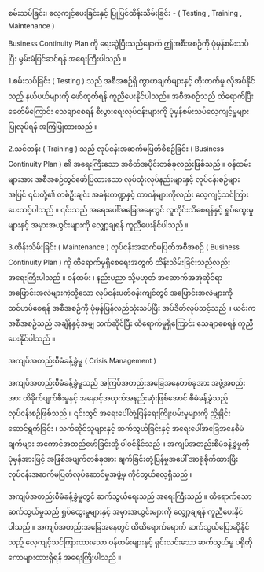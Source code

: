 စမ်းသပ်ခြင်း၊ လေ့ကျင့်ပေးခြင်းနှင့် ပြုပြင်ထိန်းသိမ်းခြင်း - ( Testing , Training , Maintenance )

Business Continuity Plan ကို ရေးဆွဲပြီးသည်နောက် ဤအစီအစဉ်ကို ပုံမှန်စမ်းသပ်ပြီး မွမ်းမံပြင်ဆင်ရန် အရေးကြီးပါသည် ။

1.စမ်းသပ်ခြင်း ( Testing ) သည် အစီအစဉ်ရှိ ကွာဟချက်များနှင့် တိုးတက်မှု လိုအပ်နိုင်သည့် နယ်ပယ်များကို ဖော်ထုတ်ရန် ကူညီပေးနိုင်ပါသည်။ အစီအစဉ်သည် ထိရောက်ပြီး ခေတ်မီကြောင်း သေချာစေရန် စီးပွားရေးလုပ်ငန်းများကို ပုံမှန်စမ်းသပ်လေ့ကျင့်မှုများ ပြုလုပ်ရန် အကြံပြုထားသည် ။ 

2.သင်တန်း ( Training ) သည် လုပ်ငန်းအဆက်မပြတ်စီစဉ်ခြင်း ( Business Continuity Plan ) ၏ အရေးကြီးသော အစိတ်အပိုင်းတစ်ခုလည်းဖြစ်သည် ။ ဝန်ထမ်းများအား အစီအစဉ်တွင်ဖော်ပြထားသော လုပ်ထုံးလုပ်နည်းများနှင့် လုပ်ငန်းစဉ်များအပြင် ၎င်းတို့၏ တစ်ဦးချင်း အခန်းကဏ္ဍနှင့် တာဝန်များကိုလည်း လေ့ကျင့်သင်ကြားပေးသင့်ပါသည် ။ ၎င်းသည် အရေးပေါ်အခြေအနေတွင် လူတိုင်းသိစေရန်နှင့် ရှုပ်ထွေးမှုများနှင့် အမှားအယွင်းများကို လျှော့ချရန် ကူညီပေးနိုင်ပါသည် ။


3.ထိန်းသိမ်းခြင်း (  Maintenance ) လုပ်ငန်းအဆက်မပြတ်အစီအစဉ် ( Business Continuity Plan ) ကို ထိရောက်မှုရှိစေရေးအတွက် ထိန်းသိမ်းခြင်းသည်လည်း အရေးကြီးပါသည် ။ ဝန်ထမ်း ၊ နည်းပညာ သို့မဟုတ် အဆောက်အအုံဆိုင်ရာ အပြောင်းအလဲများကဲ့သို့သော လုပ်ငန်းပတ်ဝန်းကျင်တွင် အပြောင်းအလဲများကို ထင်ဟပ်စေရန် အစီအစဉ်ကို ပုံမှန်ပြန်လည်သုံးသပ်ပြီး အပ်ဒိတ်လုပ်သင့်သည် ။ ယင်းက အစီအစဉ်သည် အချိန်နှင့်အမျှ သက်ဆိုင်ပြီး ထိရောက်မှုရှိကြောင်း သေချာစေရန် ကူညီပေးနိုင်ပါသည် ။
 
အကျပ်အတည်းစီမံခန့်ခွဲမှု ( Crisis Management )

အကျပ်အတည်းစီမံခန့်ခွဲမှုသည် အကြပ်အတည်းအခြေအနေတစ်ခုအား အဖွဲ့အစည်းအား ထိခိုက်ပျက်စီးမှုနှင့် အနှောင့်အယှက်အနည်းဆုံးဖြစ်အောင် စီမံခန့်ခွဲသည့်လုပ်ငန်းစဉ်ဖြစ်သည် ။ ၎င်းတွင် အရေးပေါ်တုံ့ပြန်ရေးကြိုးပမ်းမှုများကို ညှိနှိုင်းဆောင်ရွက်ခြင်း ၊ သက်ဆိုင်သူများနှင့် ဆက်သွယ်ခြင်းနှင့် အရေးပေါ်အခြေအနေစီမံချက်များ အကောင်အထည်ဖော်ခြင်းတို့ ပါဝင်နိုင်သည် ။ အကျပ်အတည်းစီမံခန့်ခွဲမှုကို ပုံမှန်အားဖြင့် အဖြစ်အပျက်တစ်ခုအား ချက်ခြင်းတုံ့ပြန်မှုအပေါ် အာရုံစိုက်ထားပြီး လုပ်ငန်းအဆက်မပြတ်လုပ်ဆောင်မှုအဖွဲ့မှ ကိုင်တွယ်လေ့ရှိသည် ။

အကျပ်အတည်းစီမံခန့်ခွဲမှုတွင် ဆက်သွယ်ရေးသည် အရေးကြီးသည် ။ ထိရောက်သောဆက်သွယ်မှုသည် ရှုပ်ထွေးမှုများနှင့် အမှားအယွင်းများကို လျှော့ချရန် ကူညီပေးနိုင်ပါသည် ။ အကျပ်အတည်းအခြေအနေတွင် ထိထိရောက်ရောက် ဆက်သွယ်ပြောဆိုနိုင်သည့် လေ့ကျင့်သင်ကြားထားသော ဝန်ထမ်းများနှင့် ရှင်းလင်းသော ဆက်သွယ်မှု ပရိုတိုကောများထားရှိရန် အရေးကြီးပါသည် ။
